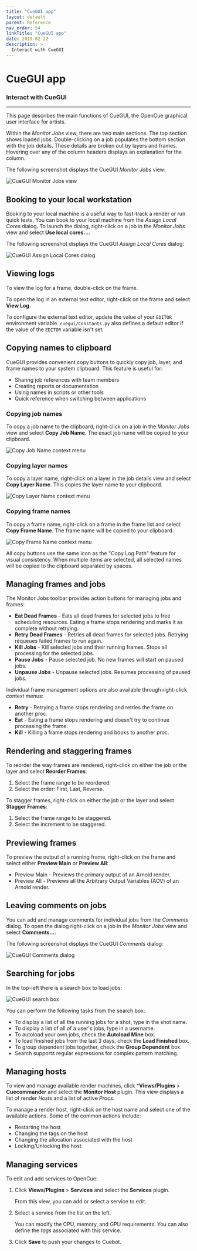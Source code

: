 ```yaml
---
title: "CueGUI app"
layout: default
parent: Reference
nav_order: 54
linkTitle: "CueGUI app"
date: 2019-02-22
description: >
  Interact with CueGUI
---
```


# CueGUI app

### Interact with CueGUI

---

This page describes the main functions of CueGUI, the OpenCue graphical user
interface for artists.

Within the *Monitor Jobs* view, there are two main sections. The top section
shows loaded jobs. Double-clicking on a job populates the bottom section with
the job details. These details are broken out by layers and frames. Hovering
over any of the column headers displays an explanation for the column.

The following screenshot displays the CueGUI *Monitor Jobs* view:

![CueGUI Monitor Jobs view](/assets/images/cuegui_monitor_jobs.png)

## Booking to your local workstation

Booking to your local machine is a useful way to fast-track a render or run
quick tests. You can book to your local machine from the *Assign Local Cores*
dialog. To launch the dialog, right-click on a job in the *Monitor Jobs* view
and select **Use local cores...**.

The following screenshot displays the CueGUI *Assign Local Cores* dialog:

![CueGUI Assign Local Cores dialog](/assets/images/cuegui_use_local.png)

## Viewing logs

To view the log for a frame, double-click on the frame.

To open the log in an external text editor, right-click on the frame and select
**View Log**.

To configure the external text editor, update the value of your `EDITOR`
environment variable. `cuegui/Constants.py` also defines a default editor if the
value of the `EDITOR` variable isn't set.

## Copying names to clipboard

CueGUI provides convenient copy buttons to quickly copy job, layer, and frame names to your system clipboard. This feature is useful for:

- Sharing job references with team members
- Creating reports or documentation
- Using names in scripts or other tools
- Quick reference when switching between applications

### Copying job names

To copy a job name to the clipboard, right-click on a job in the *Monitor Jobs* view and select **Copy Job Name**. The exact job name will be copied to your clipboard.

![Copy Job Name context menu](/assets/images/cuegui/cuetopia/cuegui_copy_job_name.png)

### Copying layer names

To copy a layer name, right-click on a layer in the job details view and select **Copy Layer Name**. This copies the layer name to your clipboard.

![Copy Layer Name context menu](/assets/images/cuegui/cuetopia/cuegui_copy_layer_name.png)

### Copying frame names

To copy a frame name, right-click on a frame in the frame list and select **Copy Frame Name**. The frame name will be copied to your clipboard.

![Copy Frame Name context menu](/assets/images/cuegui/cuetopia/cuegui_copy_frame_name.png)

All copy buttons use the same icon as the "Copy Log Path" feature for visual consistency. When multiple items are selected, all selected names will be copied to the clipboard separated by spaces.

## Managing frames and jobs

The Monitor Jobs toolbar provides action buttons for managing jobs and frames:

*   **Eat Dead Frames** - Eats all dead frames for selected jobs to free scheduling resources. Eating a frame stops rendering and marks it as complete without retrying.
*   **Retry Dead Frames** - Retries all dead frames for selected jobs. Retrying requeues failed frames to run again.
*   **Kill Jobs** - Kill selected jobs and their running frames. Stops all processing for the selected jobs.
*   **Pause Jobs** - Pause selected job. No new frames will start on paused jobs.
*   **Unpause Jobs** - Unpause selected jobs. Resumes processing of paused jobs.

Individual frame management options are also available through right-click context menus:

*   **Retry** - Retrying a frame stops rendering and retries the frame on another proc.
*   **Eat** - Eating a frame stops rendering and doesn't try to continue processing the frame.
*   **Kill** - Killing a frame stops rendering and books to another proc.

## Rendering and staggering frames

To reorder the way frames are rendered, right-click on either the job or the
layer and select **Reorder Frames**:

1.  Select the frame range to be reordered.
1.  Select the order: First, Last, Reverse.

To stagger frames, right-click on either the job or the layer and select
**Stagger Frames**:

1.  Select the frame range to be staggered.
1.  Select the increment to be staggered.

## Previewing frames

To preview the output of a running frame, right-click on the frame and select
either **Preview Main** or **Preview All**:

*   Preview Main - Previews the primary output of an Arnold render.
*   Preview All - Previews all the Arbitrary Output Variables (AOV) of an Arnold
    render.

## Leaving comments on jobs

You can add and manage comments for individual jobs from the *Comments* dialog.
To open the dialog right-click on a job in the *Monitor Jobs* view and select
**Comments...**.

The following screenshot displays the CueGUI *Comments* dialog:

![CueGUI Comments dialog](/assets/images/cuegui_comments.png)

## Searching for jobs

In the top-left there is a search box to load jobs:

![CueGUI search box](/assets/images/cuegui_search.png)

You can perform the following tasks from the search box:

*   To display a list of all the running jobs for a shot, type in the shot name.
*   To display a list of all of a user's jobs, type in a username.
*   To autoload your own jobs, check the **Autoload Mine** box.
*   To load finished jobs from the last 3 days, check the **Load Finished** box.
*   To group dependent jobs together, check the **Group Dependent** box.
*   Search supports regular expressions for complex pattern matching.

## Managing hosts

To view and manage available render machines, click ***Views/Plugins** >
**Cuecommander** and select the **Monitor Host** plugin. This view displays a
list of render *Hosts* and a list of active *Procs*.

To manage a render host, right-click on the host name and select one of the
available actions. Some of the common actions include:

*   Restarting the host
*   Changing the tags on the host
*   Changing the allocation associated with the host
*   Locking/Unlocking the host

## Managing services

To edit and add services to OpenCue:

1.  Click **Views/Plugins** > **Services** and select the **Services** plugin.

    From this view, you can add or select a service to edit.

1.  Select a service from the list on the left.

    You can modify the CPU, memory, and GPU requirements. You can also define
    the *tags* associated with this service.

1.  Click **Save** to push your changes to Cuebot.
